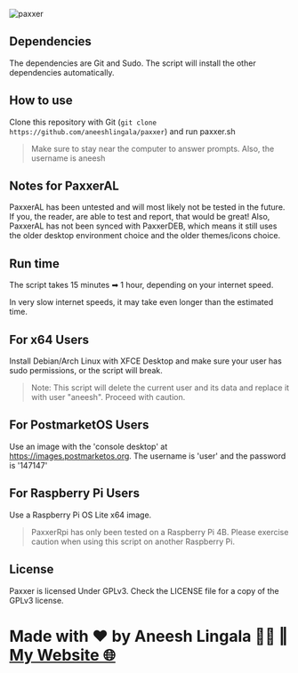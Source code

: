 ![paxxer](https://github.com/user-attachments/assets/0cd29d84-17c9-469d-b823-7404738d5de1)

## Dependencies
The dependencies are Git and Sudo. The script will install the other dependencies automatically.

## How to use
Clone this repository with Git (``git clone https://github.com/aneeshlingala/paxxer``) and run paxxer.sh

> Make sure to stay near the computer to answer prompts. Also, the username is aneesh

## Notes for PaxxerAL
PaxxerAL has been untested and will most likely not be tested in the future. If you, the reader, are able to test and report, that would be great! Also, PaxxerAL has not been synced with PaxxerDEB, which means it still uses the older desktop environment choice and the older themes/icons choice.

## Run time
The script takes 15 minutes ➡ 1 hour, depending on your internet speed.

In very slow internet speeds, it may take even longer than the estimated time.

## For x64 Users

Install Debian/Arch Linux with XFCE Desktop and make sure your user has sudo permissions, or the script will break.

> Note: This script will delete the current user and its data and replace it with user "aneesh". Proceed with caution.

## For PostmarketOS Users

Use an image with the 'console desktop' at https://images.postmarketos.org. The username is 'user' and the password is '147147'

## For Raspberry Pi Users

Use a Raspberry Pi OS Lite x64 image.

> PaxxerRpi has only been tested on a Raspberry Pi 4B. Please exercise caution when using this script on another Raspberry Pi.

## License
Paxxer is licensed Under GPLv3. Check the LICENSE file for a copy of the GPLv3 license.

# Made with ♥ by Aneesh Lingala 👨‍💻 ‖ [My Website 🌐](https://aneeshlingala.github.io)
